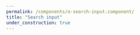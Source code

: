 ```yaml
---
permalink: /components/o-search-input.component/
title: "Search input"
under_construction: true
---
```




